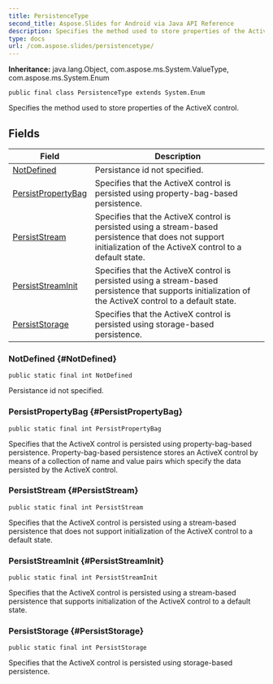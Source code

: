 ```yaml
---
title: PersistenceType
second_title: Aspose.Slides for Android via Java API Reference
description: Specifies the method used to store properties of the ActiveX control.
type: docs
url: /com.aspose.slides/persistencetype/
---
```

**Inheritance:**
java.lang.Object, com.aspose.ms.System.ValueType, com.aspose.ms.System.Enum
```
public final class PersistenceType extends System.Enum
```

Specifies the method used to store properties of the ActiveX control.
## Fields

| Field | Description |
| --- | --- |
| [NotDefined](#NotDefined) | Persistance id not specified. |
| [PersistPropertyBag](#PersistPropertyBag) | Specifies that the ActiveX control is persisted using property-bag-based persistence. |
| [PersistStream](#PersistStream) | Specifies that the ActiveX control is persisted using a stream-based persistence that does not support initialization of the ActiveX control to a default state. |
| [PersistStreamInit](#PersistStreamInit) | Specifies that the ActiveX control is persisted using a stream-based persistence that supports initialization of the ActiveX control to a default state. |
| [PersistStorage](#PersistStorage) | Specifies that the ActiveX control is persisted using storage-based persistence. |
### NotDefined {#NotDefined}
```
public static final int NotDefined
```


Persistance id not specified.

### PersistPropertyBag {#PersistPropertyBag}
```
public static final int PersistPropertyBag
```


Specifies that the ActiveX control is persisted using property-bag-based persistence. Property-bag-based persistence stores an ActiveX control by means of a collection of name and value pairs which specify the data persisted by the ActiveX control.

### PersistStream {#PersistStream}
```
public static final int PersistStream
```


Specifies that the ActiveX control is persisted using a stream-based persistence that does not support initialization of the ActiveX control to a default state.

### PersistStreamInit {#PersistStreamInit}
```
public static final int PersistStreamInit
```


Specifies that the ActiveX control is persisted using a stream-based persistence that supports initialization of the ActiveX control to a default state.

### PersistStorage {#PersistStorage}
```
public static final int PersistStorage
```


Specifies that the ActiveX control is persisted using storage-based persistence.

